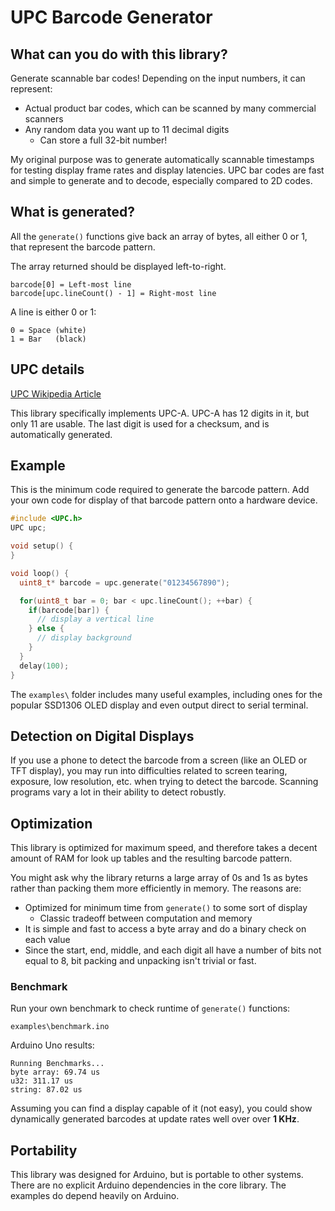 # UPC Barcode Generator

## What can you do with this library?
Generate scannable bar codes! Depending on the input numbers, it can represent:
- Actual product bar codes, which can be scanned by many commercial scanners
- Any random data you want up to 11 decimal digits
  - Can store a full 32-bit number!

My original purpose was to generate automatically scannable timestamps for
testing display frame rates and display latencies. UPC bar codes are fast and
simple to generate and to decode, especially compared to 2D codes.

## What is generated?
All the `generate()` functions give back an array of bytes, all either 0 or 1,
that represent the barcode pattern.

The array returned should be displayed left-to-right.

    barcode[0] = Left-most line
    barcode[upc.lineCount() - 1] = Right-most line

A line is either 0 or 1:

    0 = Space (white)
    1 = Bar   (black)

## UPC details
[UPC Wikipedia Article](https://en.wikipedia.org/wiki/Universal_Product_Code)

This library specifically implements UPC-A. UPC-A has 12 digits in it,
but only 11 are usable. The last digit is used for a checksum, and is
automatically generated.

## Example
This is the minimum code required to generate the barcode pattern. Add your
own code for display of that barcode pattern onto a hardware device.
```c++
#include <UPC.h>
UPC upc;

void setup() {
}

void loop() {
  uint8_t* barcode = upc.generate("01234567890");

  for(uint8_t bar = 0; bar < upc.lineCount(); ++bar) {
    if(barcode[bar]) {
      // display a vertical line
    } else {
      // display background
    }
  }
  delay(100);
}
```

The `examples\` folder includes many useful examples, including ones for the
popular SSD1306 OLED display and even output direct to serial terminal.

## Detection on Digital Displays
If you use a phone to detect the barcode from a screen (like an OLED or TFT
display), you may run into difficulties related to screen tearing, exposure,
low resolution, etc. when trying to detect the barcode. Scanning programs vary
a lot in their ability to detect robustly.

## Optimization
This library is optimized for maximum speed, and therefore takes a decent
amount of RAM for look up tables and the resulting barcode pattern.

You might ask why the library returns a large array of 0s and 1s as bytes rather
than packing them more efficiently in memory. The reasons are:
- Optimized for minimum time from `generate()` to some sort of display
  - Classic tradeoff between computation and memory
- It is simple and fast to access a byte array and do a binary check on each value
- Since the start, end, middle, and each digit all have a number of bits not
  equal to 8, bit packing and unpacking isn't trivial or fast.

### Benchmark
Run your own benchmark to check runtime of `generate()` functions:

    examples\benchmark.ino

Arduino Uno results:

    Running Benchmarks...
    byte array: 69.74 us
    u32: 311.17 us
    string: 87.02 us

Assuming you can find a display capable of it (not easy), you could show
dynamically generated barcodes at update rates well over over __1 KHz__.

## Portability
This library was designed for Arduino, but is portable to other systems.
There are no explicit Arduino dependencies in the core library. The examples
do depend heavily on Arduino.
